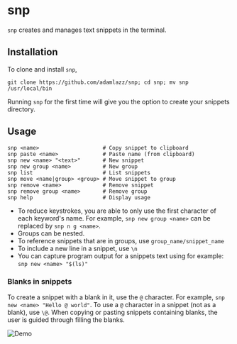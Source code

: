 # snp

`snp` creates and manages text snippets in the terminal.

## Installation

To clone and install `snp`,

```
git clone https://github.com/adamlazz/snp; cd snp; mv snp /usr/local/bin
```

Running `snp` for the first time will give you the option to create your snippets directory.

## Usage

```
snp <name>                    # Copy snippet to clipboard
snp paste <name>              # Paste name (from clipboard)
snp new <name> "<text>"       # New snippet
snp new group <name>          # New group
snp list                      # List snippets
snp move <name|group> <group> # Move snippet to group
snp remove <name>             # Remove snippet
snp remove group <name>       # Remove group
snp help                      # Display usage
```

* To reduce keystrokes, you are able to only use the first character of each keyword's name. For example, `snp new group <name>` can be replaced by `snp n g <name>`.
* Groups can be nested.
* To reference snippets that are in groups, use `group_name/snippet_name`
* To include a new line in a snippet, use `\n`
* You can capture program output for a snippets text using for example: `snp new <name> "$(ls)"`

### Blanks in snippets

To create a snippet with a blank in it, use the `@` character. For example, `snp new <name> "Hello @ world"`. To use a `@` character in a snippet (not as a blank), use `\@`. When copying or pasting snippets containing blanks, the user is guided through filling the blanks.

![Demo](http://www.adamlazzarato.com/images/snp.gif)
